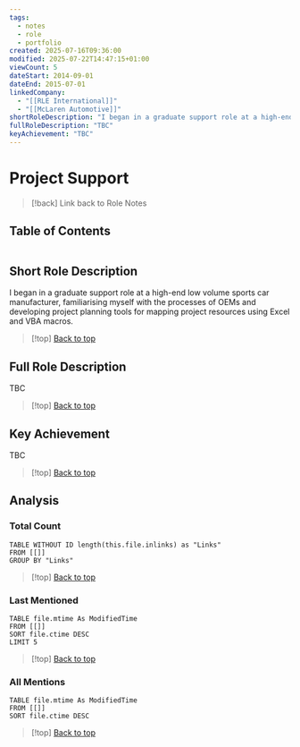 ```yaml
---
tags:
  - notes
  - role
  - portfolio
created: 2025-07-16T09:36:00
modified: 2025-07-22T14:47:15+01:00
viewCount: 5
dateStart: 2014-09-01
dateEnd: 2015-07-01
linkedCompany:
  - "[[RLE International]]"
  - "[[McLaren Automotive]]"
shortRoleDescription: "I began in a graduate support role at a high-end low volume sports car manufacturer, familiarising myself with the processes of OEMs and developing project planning tools for mapping project resources using <span class=\"theme-link\">Excel</span> and <span class=\"theme-link\">VBA</span> macros."
fullRoleDescription: "TBC"
keyAchievement: "TBC"
---
```


# Project Support

> [!back] Link back to <span class="theme-link">Role Notes</span>

## Table of Contents
```table-of-contents
```

## Short Role Description

I began in a graduate support role at a high-end low volume sports car manufacturer, familiarising myself with the processes of OEMs and developing project planning tools for mapping project resources using <span class="theme-link">Excel</span> and <span class="theme-link">VBA</span> macros.

>[!top] [Back to top](#Table%20of%20Contents)

## Full Role Description

TBC

>[!top] [Back to top](#Table%20of%20Contents)

## Key Achievement

TBC

>[!top] [Back to top](#Table%20of%20Contents)

## Analysis

### Total Count

```dataview
TABLE WITHOUT ID length(this.file.inlinks) as "Links"
FROM [[]]
GROUP BY "Links"
```

>[!top] [Back to top](#Table%20of%20Contents)

### Last Mentioned

```dataview
TABLE file.mtime As ModifiedTime
FROM [[]]
SORT file.ctime DESC
LIMIT 5
```

>[!top] [Back to top](#Table%20of%20Contents)

### All Mentions

```dataview
TABLE file.mtime As ModifiedTime
FROM [[]]
SORT file.ctime DESC
```

>[!top] [Back to top](#Table%20of%20Contents)